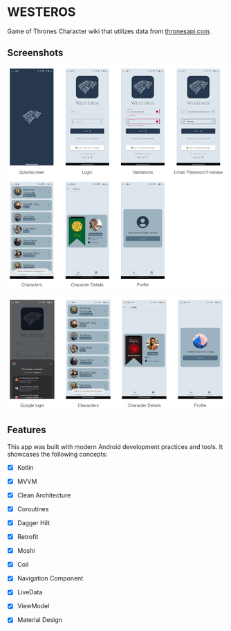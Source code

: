 # WESTEROS

Game of Thrones Character wiki that utilizes data from [thronesapi.com](https://thronesapi.com/).

## Screenshots

![screens](./screenshots/screens.png)

![google_screens](./screenshots/screens_google.png)

## Features

This app was built with modern Android development practices and tools. It showcases the following concepts:

- [x] Kotlin
- [x] MVVM
- [x] Clean Architecture
- [x] Coroutines
- [x] Dagger Hilt
- [x] Retrofit
- [x] Moshi
- [x] Coil
- [x] Navigation Component
- [x] LiveData
- [x] ViewModel
- [x] Material Design

